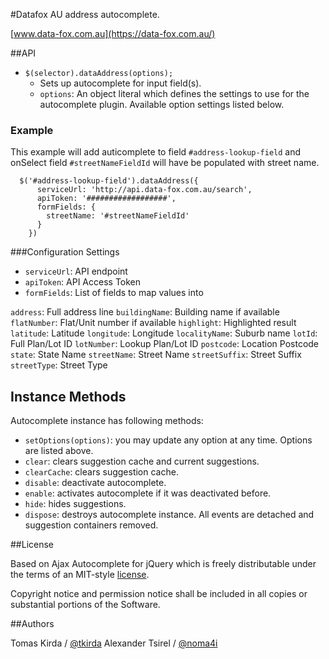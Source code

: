 #Datafox AU address autocomplete.

[www.data-fox.com.au](https://data-fox.com.au/)


##API

* `$(selector).dataAddress(options);`
    * Sets up autocomplete for input field(s).
    * `options`: An object literal which defines the settings to use for the autocomplete plugin. Available option settings listed below.

### Example

This example will add auticomplete to field `#address-lookup-field` and onSelect field `#streetNameFieldId` will have be populated with street name.

````
  $('#address-lookup-field').dataAddress({
      serviceUrl: 'http://api.data-fox.com.au/search',
      apiToken: '##################',
      formFields: {
        streetName: '#streetNameFieldId'
      }
    })
````

###Configuration Settings
  * `serviceUrl`: API endpoint
  * `apiToken`: API Access Token
  * `formFields`: List of fields to map values into

  `address`: Full address line
  `buildingName`: Building name if available
  `flatNumber`: Flat/Unit number if available
  `highlight`: Highlighted result
  `latitude`: Latitude
  `longitude`: Longitude
  `localityName`: Suburb name
  `lotId`: Full Plan/Lot ID
  `lotNumber`: Lookup Plan/Lot ID
  `postcode`: Location Postcode
  `state`: State Name
  `streetName`: Street Name
  `streetSuffix`: Street Suffix
  `streetType`: Street Type

## Instance Methods

Autocomplete instance has following methods:

* `setOptions(options)`: you may update any option at any time. Options are listed above.
* `clear`: clears suggestion cache and current suggestions.
* `clearCache`: clears suggestion cache.
* `disable`: deactivate autocomplete.
* `enable`: activates autocomplete if it was deactivated before.
* `hide`: hides suggestions.
* `dispose`: destroys autocomplete instance. All events are detached and suggestion containers removed.



##License

Based on Ajax Autocomplete for jQuery which is freely distributable under the
terms of an MIT-style [license](https://github.com/devbridge/jQuery-Autocomplete/blob/master/dist/license.txt).

Copyright notice and permission notice shall be included in all
copies or substantial portions of the Software.

##Authors

Tomas Kirda / [@tkirda](https://twitter.com/tkirda)
Alexander Tsirel / [@noma4i](https://twitter.com/noma4i)
